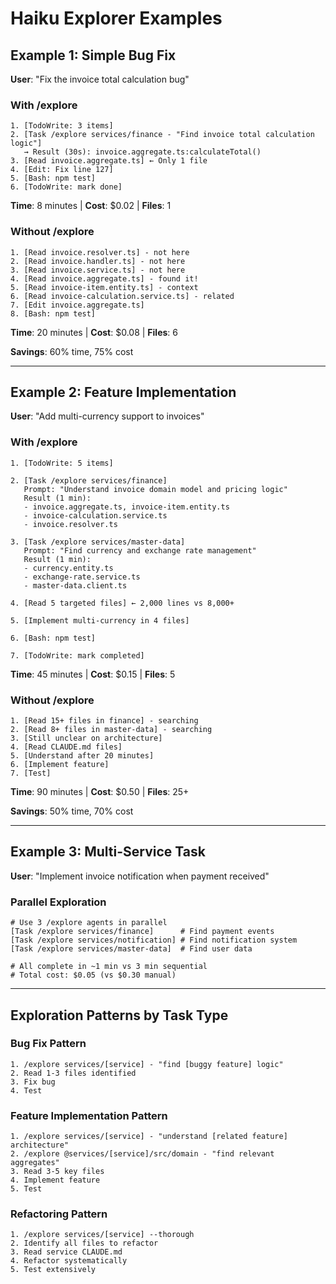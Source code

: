 # Haiku Explorer Examples

## Example 1: Simple Bug Fix

**User**: "Fix the invoice total calculation bug"

### With /explore
```
1. [TodoWrite: 3 items]
2. [Task /explore services/finance - "Find invoice total calculation logic"]
   → Result (30s): invoice.aggregate.ts:calculateTotal()
3. [Read invoice.aggregate.ts] ← Only 1 file
4. [Edit: Fix line 127]
5. [Bash: npm test]
6. [TodoWrite: mark done]
```
**Time**: 8 minutes | **Cost**: $0.02 | **Files**: 1

### Without /explore
```
1. [Read invoice.resolver.ts] - not here
2. [Read invoice.handler.ts] - not here
3. [Read invoice.service.ts] - not here
4. [Read invoice.aggregate.ts] - found it!
5. [Read invoice-item.entity.ts] - context
6. [Read invoice-calculation.service.ts] - related
7. [Edit invoice.aggregate.ts]
8. [Bash: npm test]
```
**Time**: 20 minutes | **Cost**: $0.08 | **Files**: 6

**Savings**: 60% time, 75% cost

---

## Example 2: Feature Implementation

**User**: "Add multi-currency support to invoices"

### With /explore
```
1. [TodoWrite: 5 items]

2. [Task /explore services/finance]
   Prompt: "Understand invoice domain model and pricing logic"
   Result (1 min):
   - invoice.aggregate.ts, invoice-item.entity.ts
   - invoice-calculation.service.ts
   - invoice.resolver.ts

3. [Task /explore services/master-data]
   Prompt: "Find currency and exchange rate management"
   Result (1 min):
   - currency.entity.ts
   - exchange-rate.service.ts
   - master-data.client.ts

4. [Read 5 targeted files] ← 2,000 lines vs 8,000+

5. [Implement multi-currency in 4 files]

6. [Bash: npm test]

7. [TodoWrite: mark completed]
```
**Time**: 45 minutes | **Cost**: $0.15 | **Files**: 5

### Without /explore
```
1. [Read 15+ files in finance] - searching
2. [Read 8+ files in master-data] - searching
3. [Still unclear on architecture]
4. [Read CLAUDE.md files]
5. [Understand after 20 minutes]
6. [Implement feature]
7. [Test]
```
**Time**: 90 minutes | **Cost**: $0.50 | **Files**: 25+

**Savings**: 50% time, 70% cost

---

## Example 3: Multi-Service Task

**User**: "Implement invoice notification when payment received"

### Parallel Exploration
```
# Use 3 /explore agents in parallel
[Task /explore services/finance]      # Find payment events
[Task /explore services/notification] # Find notification system
[Task /explore services/master-data]  # Find user data

# All complete in ~1 min vs 3 min sequential
# Total cost: $0.05 (vs $0.30 manual)
```

---

## Exploration Patterns by Task Type

### Bug Fix Pattern
```
1. /explore services/[service] - "find [buggy feature] logic"
2. Read 1-3 files identified
3. Fix bug
4. Test
```

### Feature Implementation Pattern
```
1. /explore services/[service] - "understand [related feature] architecture"
2. /explore @services/[service]/src/domain - "find relevant aggregates"
3. Read 3-5 key files
4. Implement feature
5. Test
```

### Refactoring Pattern
```
1. /explore services/[service] --thorough
2. Identify all files to refactor
3. Read service CLAUDE.md
4. Refactor systematically
5. Test extensively
```
